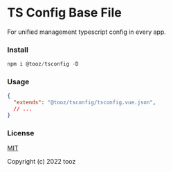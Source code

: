 # TS Config Base File

For unified management typescript config in every app.

### Install

```js
npm i @tooz/tsconfig -D
```

### Usage

```json
{
  "extends": "@tooz/tsconfig/tsconfig.vue.json",
  // ...
}
```

### License

[MIT](https://github.com/zhou-tao/tsconfig/blob/main/LICENSE)

Copyright (c) 2022 tooz
